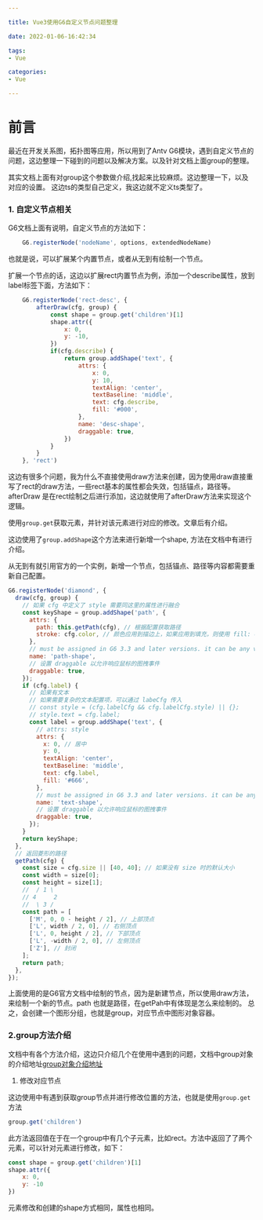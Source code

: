 ```yaml
---

title: Vue3使用G6自定义节点问题整理

date: 2022-01-06-16:42:34

tags:
- Vue

categories:
- Vue

---
```


# 前言
    
 最近在开发关系图，拓扑图等应用，所以用到了Antv G6模块，遇到自定义节点的问题，这边整理一下碰到的问题以及解决方案。以及针对文档上面group的整理。

 其实文档上面有对group这个参数做介绍,找起来比较麻烦。这边整理一下，以及对应的设置。 这边ts的类型自己定义，我这边就不定义ts类型了。

### 1. 自定义节点相关

G6文档上面有说明，自定义节点的方法如下：
```javascript
    G6.registerNode('nodeName', options, extendedNodeName)
```
也就是说，可以扩展某个内置节点，或者从无到有绘制一个节点。

扩展一个节点的话，这边以扩展rect内置节点为例，添加一个describe属性，放到label标签下面，方法如下：

```javascript
    G6.registerNode('rect-desc', {
        afterDraw(cfg, group) {
            const shape = group.get('children')[1]
            shape.attr({
                x: 0,
                y: -10,
            })
            if(cfg.describe) {
                return group.addShape('text', {
                    attrs: {
                        x: 0,
                        y: 10,
                        textAlign: 'center',
                        textBaseline: 'middle',
                        text: cfg.describe,
                        fill: '#000',
                    },
                    name: 'desc-shape',
                    draggable: true,
                })
            }
        }    
    }, 'rect')
```
这边有很多个问题，我为什么不直接使用draw方法来创建，因为使用draw直接重写了rect的draw方法，一些rect基本的属性都会失效，包括锚点，路径等。
afterDraw 是在rect绘制之后进行添加，这边就使用了afterDraw方法来实现这个逻辑。

使用`group.get`获取元素，并针对该元素进行对应的修改。文章后有介绍。

这边使用了`group.addShape`这个方法来进行新增一个shape, 方法在文档中有进行介绍。

从无到有就引用官方的一个实例，新增一个节点，包括锚点、路径等内容都需要重新自己配置。

```javascript
G6.registerNode('diamond', {
  draw(cfg, group) {
    // 如果 cfg 中定义了 style 需要同这里的属性进行融合
    const keyShape = group.addShape('path', {
      attrs: {
        path: this.getPath(cfg), // 根据配置获取路径
        stroke: cfg.color, // 颜色应用到描边上，如果应用到填充，则使用 fill: cfg.color
      },
      // must be assigned in G6 3.3 and later versions. it can be any value you want
      name: 'path-shape',
      // 设置 draggable 以允许响应鼠标的图拽事件
      draggable: true,
    });
    if (cfg.label) {
      // 如果有文本
      // 如果需要复杂的文本配置项，可以通过 labeCfg 传入
      // const style = (cfg.labelCfg && cfg.labelCfg.style) || {};
      // style.text = cfg.label;
      const label = group.addShape('text', {
        // attrs: style
        attrs: {
          x: 0, // 居中
          y: 0,
          textAlign: 'center',
          textBaseline: 'middle',
          text: cfg.label,
          fill: '#666',
        },
        // must be assigned in G6 3.3 and later versions. it can be any value you want
        name: 'text-shape',
        // 设置 draggable 以允许响应鼠标的图拽事件
        draggable: true,
      });
    }
    return keyShape;
  },
  // 返回菱形的路径
  getPath(cfg) {
    const size = cfg.size || [40, 40]; // 如果没有 size 时的默认大小
    const width = size[0];
    const height = size[1];
    //  / 1 \
    // 4     2
    //  \ 3 /
    const path = [
      ['M', 0, 0 - height / 2], // 上部顶点
      ['L', width / 2, 0], // 右侧顶点
      ['L', 0, height / 2], // 下部顶点
      ['L', -width / 2, 0], // 左侧顶点
      ['Z'], // 封闭
    ];
    return path;
  },
});
```

上面使用的是G6官方文档中绘制的节点，因为是新建节点，所以使用draw方法，来绘制一个新的节点。path 也就是路径，在getPah中有体现是怎么来绘制的。
总之，会创建一个图形分组，也就是group，对应节点中图形对象容器。

### 2.group方法介绍

文档中有各个方法介绍，这边只介绍几个在使用中遇到的问题，文档中group对象的介绍地址[group对象介绍地址](https://g6.antv.vision/zh/docs/api/Group)

1. 修改对应节点

这边使用中有遇到获取group节点并进行修改位置的方法，也就是使用`group.get`方法

```javascript
group.get('children')
```

此方法返回值在于在一个group中有几个子元素，比如rect。方法中返回了了两个元素，可以针对元素进行修改，如下：

```javascript
const shape = group.get('children')[1]
shape.attr({
    x: 0,
    y: -10
})
```

元素修改和创建的shape方式相同，属性也相同。





